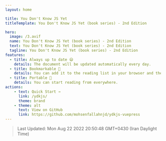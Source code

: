 ```yaml
---
layout: home

title: You Don't Know JS Yet
titleTemplate: You Don't Know JS Yet (book series) - 2nd Edition

hero:
  image: /3.avif
  name: You Don't Know JS Yet (book series) - 2nd Edition
  text: You Don't Know JS Yet (book series) - 2nd Edition
  tagline: You Don't Know JS Yet (book series) - 2nd Edition
features:
  - title: Always up to date 😃
    details: The document will be updated automatically every day.
  - title: Bookmarkable 🔖
    details: You can add it to the reading list in your browser and then continue reading whenever you are free.
  - title: Portable 🧺
    details: You can start reading from everywhere.
actions:
    - text: Quick Start →
      link: /ydkjs/
      theme: brand
    - theme: alt
      text: View on GitHub
      link: https://github.com/mohsenfallahnjd/ydkjs-vuepress
---
```


> Last Updated: Mon Aug 22 2022 20:50:48 GMT+0430 (Iran Daylight Time)
